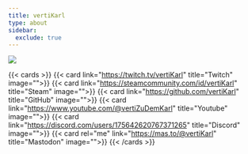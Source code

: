 ```yaml
---
title: vertiKarl
type: about
sidebar:
  exclude: true
---
```


<img src="https://github.com/vertikarl.png" />

{{< cards >}}
{{< card link="https://twitch.tv/vertiKarl" title="Twitch" image="">}}
{{< card link="https://steamcommunity.com/id/vertiKarl" title="Steam" image="">}}
{{< card link="https://github.com/vertiKarl" title="GitHub" image="">}}
{{< card link="https://www.youtube.com/@vertiZuDemKarl" title="Youtube" image="">}}
{{< card link="https://discord.com/users/175642620767371265" title="Discord" image="">}}
{{< card rel="me" link="https://mas.to/@vertiKarl" title="Mastodon" image="">}}
{{< /cards >}}

<a rel="me" href="https://mas.to/@vertiKarl" style="visibility: hidden; width: 0; height: 0"></a>
